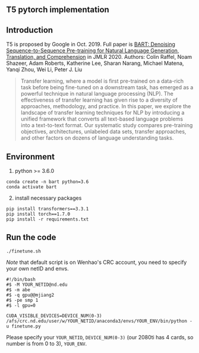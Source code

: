 ## T5 pytorch implementation 

## Introduction 
T5 is proposed by Google in Oct. 2019. Full paper is [BART: Denoising Sequence-to-Sequence Pre-training for Natural Language Generation, Translation, and Comprehension](https://arxiv.org/abs/1910.10683) in JMLR 2020. Authors: Colin Raffel, Noam Shazeer, Adam Roberts, Katherine Lee, Sharan Narang, Michael Matena, Yanqi Zhou, Wei Li, Peter J. Liu

> Transfer learning, where a model is first pre-trained on a data-rich task before being fine-tuned on a downstream task, has emerged as a powerful technique in natural language processing (NLP). The effectiveness of transfer learning has given rise to a diversity of approaches, methodology, and practice. In this paper, we explore the landscape of transfer learning techniques for NLP by introducing a unified framework that converts all text-based language problems into a text-to-text format. Our systematic study compares pre-training objectives, architectures, unlabeled data sets, transfer approaches, and other factors on dozens of language understanding tasks.

## Environment

1. python >= 3.6.0
```
conda create -n bart python=3.6
conda activate bart
```
2. install necessary packages
```
pip install transformers==3.3.1
pip install torch==1.7.0
pip install -r requirements.txt
```

## Run the code 
```
./finetune.sh
```

*Note* that default script is on Wenhao's CRC account, you need to specify your own netID and envs. 
```
#!/bin/bash
#$ -M YOUR_NETID@nd.edu
#$ -m abe
#$ -q gpu@@mjiang2
#$ -pe smp 1
#$ -l gpu=0

CUDA_VISIBLE_DEVICES=DEVICE_NUM(0-3) /afs/crc.nd.edu/user/w/YOUR_NETID/anaconda3/envs/YOUR_ENV/bin/python -u finetune.py 
```

Please specify your `YOUR_NETID`, `DEVICE_NUM(0-3)` (our 2080ti has 4 cards, so number is from 0 to 3), `YOUR_ENV`.

